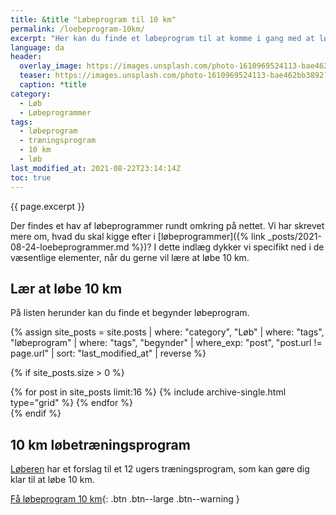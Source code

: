 ```yaml
---
title: &title "Løbeprogram til 10 km"
permalink: /loebeprogram-10km/
excerpt: "Her kan du finde et løbeprogram til at komme i gang med at løbe 10 km. DU kan blive inspireret af programmet, hvis du gerne vil løbe 10 km som begynder eller træningen allerede har taget lidt mere fart."
language: da
header:
  overlay_image: https://images.unsplash.com/photo-1610969524113-bae462bb3892?ixlib=rb-1.2.1&ixid=MnwxMjA3fDB8MHxwaG90by1wYWdlfHx8fGVufDB8fHx8&auto=format&fit=crop&w=1950&q=5
  teaser: https://images.unsplash.com/photo-1610969524113-bae462bb3892?ixlib=rb-1.2.1&ixid=MnwxMjA3fDB8MHxwaG90by1wYWdlfHx8fGVufDB8fHx8&auto=format&fit=crop&w=400&q=5
  caption: *title
category:
  - Løb
  - Løbeprogrammer
tags:
  - løbeprogram
  - træningsprogram
  - 10 km
  - løb
last_modified_at: 2021-08-22T23:14:14Z
toc: true
---
```


{{ page.excerpt }}

Der findes et hav af løbeprogrammer rundt omkring på nettet. Vi har skrevet mere om, hvad du skal kigge efter i [løbeprogrammer]({% link _posts/2021-08-24-loebeprogrammer.md %})? I dette indlæg dykker vi specifikt ned i de væsentlige elementer, når du gerne vil lære at løbe 10 km.

## Lær at løbe 10 km

På listen herunder kan du finde et begynder løbeprogram.

{% assign site_posts = site.posts | where: "category", "Løb" | where: "tags", "løbeprogram" | where: "tags", "begynder" | where_exp: "post", "post.url != page.url" | sort: "last_modified_at" | reverse %}

{% if site_posts.size > 0 %}
<div class="feature__wrapper">
  {% for post in site_posts limit:16 %}
    {% include archive-single.html type="grid" %}
  {% endfor %}
</div>
{% endif %}

## 10 km løbetræningsprogram

[Løberen](https://www.loberen.dk/sites/default/files/10_km_paa_12_uger.pdf) har et forslag til et 12 ugers træningsprogram, som kan gøre dig klar til at løbe 10 km.

[Få løbeprogram 10 km](https://www.loberen.dk/sites/default/files/10_km_paa_12_uger.pdf){: .btn .btn--large .btn--warning }
